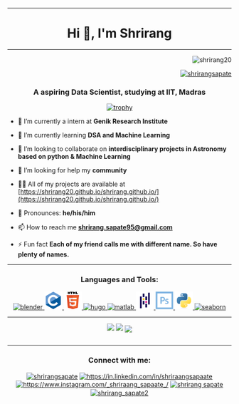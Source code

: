 
---

<h1 align="center">Hi 👋, I'm Shrirang</h1>

---

<p align="Right"> <img src="https://komarev.com/ghpvc/?username=shrirang20&label=Profile%20views&color=0e75b6&style=flat" alt="shrirang20" /> </p>
<p align="right"> <a href="https://twitter.com/shrirangsapate" target="blank"><img src="https://img.shields.io/twitter/follow/shrirangsapate?logo=twitter&style=for-the-badge" alt="shrirangsapate" /></a> </p>

<h3 align="center">A aspiring Data Scientist, studying at IIT, Madras</h3>

<div align="center">  
  
[![trophy](https://github-profile-trophy.vercel.app/?username=Shrirang20&theme=tokyonight&no-bg=true&no-frame=true-ma&column=4&margin-w=25&margin-h=18)](https://github.com/ryo-ma/github-profile-trophy)

</div>

- 🔭 I’m currently a intern at **Genik Research Institute**

- 🌱 I’m currently learning **DSA and Machine Learning**

- 👯 I’m looking to collaborate on **interdisciplinary projects in Astronomy based on python & Machine Learning**

- 🤝 I’m looking for help my **community**

- 👨‍💻 All of my projects are available at [https://shrirang20.github.io/shrirang.github.io/](https://shrirang20.github.io/shrirang.github.io/)

- 🙂 Pronounces: **he/his/him**

- 📫 How to reach me **shrirang.sapate95@gmail.com**

- ⚡ Fun fact **Each of my friend calls me with different name. So have plenty of names.**
---
<h3 align="center">Languages and Tools:</h3>
<p align="center"> <a href="https://www.blender.org/" target="_blank" rel="noreferrer"> <img src="https://download.blender.org/branding/community/blender_community_badge_white.svg" alt="blender" width="40" height="40"/> </a> <a href="https://www.cprogramming.com/" target="_blank" rel="noreferrer"> <img src="https://raw.githubusercontent.com/devicons/devicon/master/icons/c/c-original.svg" alt="c" width="40" height="40"/> </a> <a href="https://www.w3.org/html/" target="_blank" rel="noreferrer"> <img src="https://raw.githubusercontent.com/devicons/devicon/master/icons/html5/html5-original-wordmark.svg" alt="html5" width="40" height="40"/> </a> <a href="https://gohugo.io/" target="_blank" rel="noreferrer"> <img src="https://api.iconify.design/logos-hugo.svg" alt="hugo" width="40" height="40"/> </a> <a href="https://www.mathworks.com/" target="_blank" rel="noreferrer"> <img src="https://upload.wikimedia.org/wikipedia/commons/2/21/Matlab_Logo.png" alt="matlab" width="40" height="40"/> </a> <a href="https://pandas.pydata.org/" target="_blank" rel="noreferrer"> <img src="https://raw.githubusercontent.com/devicons/devicon/2ae2a900d2f041da66e950e4d48052658d850630/icons/pandas/pandas-original.svg" alt="pandas" width="40" height="40"/> </a> <a href="https://www.photoshop.com/en" target="_blank" rel="noreferrer"> <img src="https://raw.githubusercontent.com/devicons/devicon/master/icons/photoshop/photoshop-line.svg" alt="photoshop" width="40" height="40"/> </a> <a href="https://www.python.org" target="_blank" rel="noreferrer"> <img src="https://raw.githubusercontent.com/devicons/devicon/master/icons/python/python-original.svg" alt="python" width="40" height="40"/> </a> <a href="https://seaborn.pydata.org/" target="_blank" rel="noreferrer"> <img src="https://seaborn.pydata.org/_images/logo-mark-lightbg.svg" alt="seaborn" width="40" height="40"/> </a> </p>

---
<table>
  <p align="center">
    <img width="49%" src="https://github-readme-stats.vercel.app/api?username=shrirang20&show_icons=true&theme=tokyonight&no-bg=true&no-frame=true&show_icons=true&locale=en" >
    <img width="49%" src="https://github-readme-streak-stats.herokuapp.com/?user=shrirang20&theme=tokyonight&no-bg=true&no-frame=true&show_icons=true&locale=en" >
    <img align="center" width="50%" src="https://github-readme-stats.vercel.app/api/top-langs/?username=shrirang20&theme=tokyonight&no-bg=true&no-frame=true&show_icons=true&locale=en&layout=compact">
  </p>
</table>

----

<h3 align="center">Connect with me:</h3>
<p align="center">
<a href="https://twitter.com/shrirangsapate" target="blank"><img align="center" src="https://raw.githubusercontent.com/rahuldkjain/github-profile-readme-generator/master/src/images/icons/Social/twitter.svg" alt="shrirangsapate" height="30" width="40" /></a>
<a href="https://linkedin.com/in/https://in.linkedin.com/in/shriraangsapaate" target="blank"><img align="center" src="https://raw.githubusercontent.com/rahuldkjain/github-profile-readme-generator/master/src/images/icons/Social/linked-in-alt.svg" alt="https://in.linkedin.com/in/shriraangsapaate" height="30" width="40" /></a>
<a href="https://instagram.com/https://www.instagram.com/_shriraang_sapaate_/" target="blank"><img align="center" src="https://raw.githubusercontent.com/rahuldkjain/github-profile-readme-generator/master/src/images/icons/Social/instagram.svg" alt="https://www.instagram.com/_shriraang_sapaate_/" height="30" width="40" /></a>
<a href="https://www.youtube.com/c/shrirang sapate" target="blank"><img align="center" src="https://raw.githubusercontent.com/rahuldkjain/github-profile-readme-generator/master/src/images/icons/Social/youtube.svg" alt="shrirang sapate" height="30" width="40" /></a>
<a href="https://www.hackerrank.com/shrirang_sapate2" target="blank"><img align="center" src="https://raw.githubusercontent.com/rahuldkjain/github-profile-readme-generator/master/src/images/icons/Social/hackerrank.svg" alt="shrirang_sapate2" height="30" width="40" /></a>
</p>
